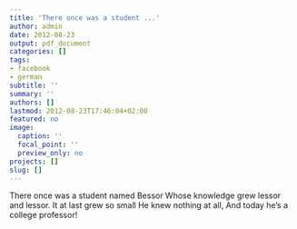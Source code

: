 ```yaml
---
title: 'There once was a student ...'
author: admin
date: 2012-08-23
output: pdf_document
categories: []
tags:
- facebook
- german
subtitle: ''
summary: ''
authors: []
lastmod: 2012-08-23T17:46:04+02:00
featured: no
image:
  caption: ''
  focal_point: ''
  preview_only: no
projects: []
slug: []
---
```

There once was a student named Bessor
Whose knowledge grew lessor and lessor.
It at last grew so small
He knew nothing at all,
And today he’s a college professor!

